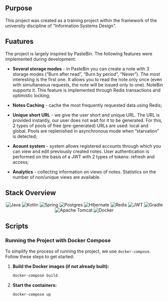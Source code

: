 ## Purpose

This project was created as a training project within the framework of the university discipline of "Information Systems Design".

## Fuatures

The project is largely inspired by PasteBin. The following features were implemented during development:

* __Several storage modes__ - in PasteBin you can create a note with 3 storage modes (“Burn after read”, “Burn by period”, “Never”).
  The most interesting is the first one. It allows you to read the note only once (even with simultaneous requests, the note will be issued only to one).
  NoteBin supports it. This feature is implemented through Redis transactions and optimistic locking;
  
* __Notes Caching__ - сache the most frequently requested data using Redis;

* __Unique short URL__ - we give the user short and unique URL. The URL is provided instantly, our user does not wait for it to be generated.
For this, 2 types of pools of free (pre-generated) URLs are used: local and global. Pools are replenished in asynchronous mode when “starvation” is detected;

* __Acount system__ - system allows registered accounts through which you can view and edit previously created notes.
  User authentication is performed on the basis of a JWT with 2 types of tokens: refresh and access;

* __Analytics__ - collecting information on views of notes. Statistics on the number of non/unique views are available.

## Stack Overview

<p align="center">
  <img src="https://img.shields.io/badge/java-%23ED8B00.svg?style=for-the-badge&logo=openjdk&logoColor=black" alt="Java">
  <img src="https://img.shields.io/badge/kotlin-%237F52FF.svg?style=for-the-badge&logo=kotlin&logoColor=white" alt="Kotlin">
  <img src="https://img.shields.io/badge/spring-%236DB33F.svg?style=for-the-badge&logo=spring&logoColor=white" alt="Spring">
  <img src="https://img.shields.io/badge/postgres-%23316192.svg?style=for-the-badge&logo=postgresql&logoColor=white" alt="Postgres">
  <img src="https://img.shields.io/badge/Hibernate-59666C?style=for-the-badge&logo=Hibernate&logoColor=white" alt="Hibernate">
  <img src="https://img.shields.io/badge/redis-%23DD0031.svg?style=for-the-badge&logo=redis&logoColor=white" alt="Redis">
  <img src="https://img.shields.io/badge/JWT-black?style=for-the-badge&logo=JSON%20web%20tokens" alt="JWT">
  <img src="https://img.shields.io/badge/Gradle-02303A.svg?style=for-the-badge&logo=Gradle&logoColor=white" alt="Gradle">
  <img src="https://img.shields.io/badge/apache%20tomcat-%23F8DC75.svg?style=for-the-badge&logo=apache-tomcat&logoColor=black" alt="Apache Tomcat">
  <img src="https://img.shields.io/badge/docker-%230db7ed.svg?style=for-the-badge&logo=docker&logoColor=white" alt="Docker">
</p>

## Scripts

### Running the Project with Docker Compose

To simplify the process of running the project, we use `docker-compose`. Follow these steps to get started:

1. **Build the Docker images (if not already built):**
   ```bash
   docker-compose build

2. **Start the containers:**
   ```bash
   docker-compose up
